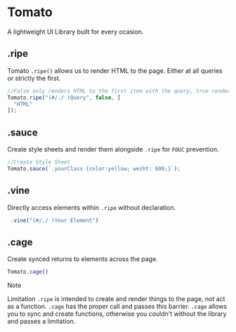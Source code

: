 # Tomato
A lightweight UI Library built for every ocasion.

## .ripe
Tomato `.ripe()` allows us to render HTML to the page. Either at all queries or strictly the first.

```js
//False only renders HTML to the first item with the query, true renders to all.
Tomato.ripe("(#/./ )Query", false, [
  "HTML"
]);
```

## .sauce 
Create style sheets and render them alongside `.ripe` for `FOUC` prevention.

```js
//Create Style Sheet
Tomato.sauce(`.yourClass {color:yellow; weiht: 600;}`);
```
## .vine
Directly access elements within `.ripe` without declaration. 

```js
 .vine("(#/./ )Your Element")
```

## .cage
Create synced returns to elements across the page.

```js
Tomato.cage()
```

> [!NOTE]
> Limitation `.ripe` is intended to create and render things to the page, not act as a function. `.cage` has the proper call and passes this barrier.
> `.cage` allows you to sync and create functions, otherwise you couldn't without the library and passes a limitation.
